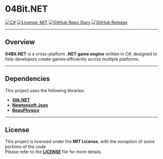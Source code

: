 # 04Bit.NET

[![C#](https://img.shields.io/badge/Language-C%23-purple)](https://docs.microsoft.com/dotnet/csharp/)
[![License: MIT](https://img.shields.io/badge/License-MIT-green)](https://opensource.org/licenses/MIT)
[![GitHub Repo Stars](https://img.shields.io/github/stars/04Bit-Studio/04Bit.NET?style=social)](https://github.com/04Bit-Studio/04Bit.NET/stargazers)
[![GitHub Release](https://img.shields.io/github/v/release/04Bit-Studio/04Bit.NET)](https://github.com/04Bit-Studio/04Bit.NET/releases)

---

## Overview

**04Bit.NET** is a cross-platform **.NET game engine** written in C#, designed to help developers create games efficiently across multiple platforms.

---

## Dependencies

This project uses the following libraries:

- **[Silk.NET](https://www.silk.net/)**
- **[Newtonsoft.Json](https://www.newtonsoft.com/json)**
- **[BepuPhysics](https://github.com/bepu/bepuphysics2)**

---

## License

This project is licensed under the **MIT License**, with the exception of some portions of the code.  
Please refer to the **[LICENSE](./LICENSE)** file for more details.
